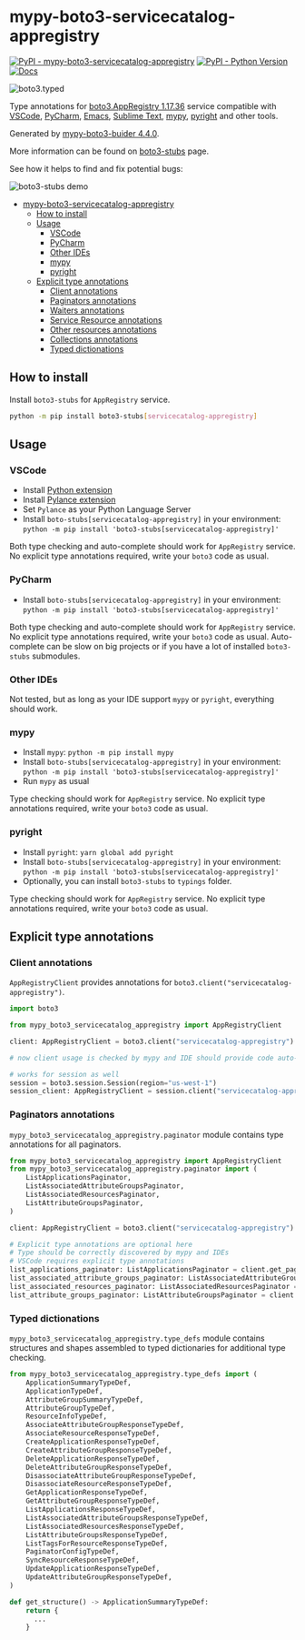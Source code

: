 # mypy-boto3-servicecatalog-appregistry

[![PyPI - mypy-boto3-servicecatalog-appregistry](https://img.shields.io/pypi/v/mypy-boto3-servicecatalog-appregistry.svg?color=blue)](https://pypi.org/project/mypy-boto3-servicecatalog-appregistry)
[![PyPI - Python Version](https://img.shields.io/pypi/pyversions/mypy-boto3-servicecatalog-appregistry.svg?color=blue)](https://pypi.org/project/mypy-boto3-servicecatalog-appregistry)
[![Docs](https://img.shields.io/readthedocs/mypy-boto3-builder.svg?color=blue)](https://mypy-boto3-builder.readthedocs.io/)

![boto3.typed](https://github.com/vemel/mypy_boto3_builder/raw/master/logo.png)

Type annotations for
[boto3.AppRegistry 1.17.36](https://boto3.amazonaws.com/v1/documentation/api/1.17.36/reference/services/servicecatalog-appregistry.html#AppRegistry) service
compatible with
[VSCode](https://code.visualstudio.com/),
[PyCharm](https://www.jetbrains.com/pycharm/),
[Emacs](https://www.gnu.org/software/emacs/),
[Sublime Text](https://www.sublimetext.com/),
[mypy](https://github.com/python/mypy),
[pyright](https://github.com/microsoft/pyright)
and other tools.

Generated by [mypy-boto3-buider 4.4.0](https://github.com/vemel/mypy_boto3_builder).

More information can be found on [boto3-stubs](https://pypi.org/project/boto3-stubs/) page.

See how it helps to find and fix potential bugs:

![boto3-stubs demo](https://github.com/vemel/mypy_boto3_builder/raw/master/demo.gif)

- [mypy-boto3-servicecatalog-appregistry](#mypy-boto3-servicecatalog-appregistry)
  - [How to install](#how-to-install)
  - [Usage](#usage)
    - [VSCode](#vscode)
    - [PyCharm](#pycharm)
    - [Other IDEs](#other-ides)
    - [mypy](#mypy)
    - [pyright](#pyright)
  - [Explicit type annotations](#explicit-type-annotations)
    - [Client annotations](#client-annotations)
    - [Paginators annotations](#paginators-annotations)
    - [Waiters annotations](#waiters-annotations)
    - [Service Resource annotations](#service-resource-annotations)
    - [Other resources annotations](#other-resources-annotations)
    - [Collections annotations](#collections-annotations)
    - [Typed dictionations](#typed-dictionations)

## How to install

Install `boto3-stubs` for `AppRegistry` service.

```bash
python -m pip install boto3-stubs[servicecatalog-appregistry]
```

## Usage

### VSCode

- Install [Python extension](https://marketplace.visualstudio.com/items?itemName=ms-python.python)
- Install [Pylance extension](https://marketplace.visualstudio.com/items?itemName=ms-python.vscode-pylance)
- Set `Pylance` as your Python Language Server
- Install `boto-stubs[servicecatalog-appregistry]` in your environment: `python -m pip install 'boto3-stubs[servicecatalog-appregistry]'`

Both type checking and auto-complete should work for `AppRegistry` service.
No explicit type annotations required, write your `boto3` code as usual.

### PyCharm

- Install `boto-stubs[servicecatalog-appregistry]` in your environment: `python -m pip install 'boto3-stubs[servicecatalog-appregistry]'`

Both type checking and auto-complete should work for `AppRegistry` service.
No explicit type annotations required, write your `boto3` code as usual.
Auto-complete can be slow on big projects or if you have a lot of installed `boto3-stubs` submodules.

### Other IDEs

Not tested, but as long as your IDE support `mypy` or `pyright`, everything should work.

### mypy

- Install `mypy`: `python -m pip install mypy`
- Install `boto-stubs[servicecatalog-appregistry]` in your environment: `python -m pip install 'boto3-stubs[servicecatalog-appregistry]'`
- Run `mypy` as usual

Type checking should work for `AppRegistry` service.
No explicit type annotations required, write your `boto3` code as usual.

### pyright

- Install `pyright`: `yarn global add pyright`
- Install `boto-stubs[servicecatalog-appregistry]` in your environment: `python -m pip install 'boto3-stubs[servicecatalog-appregistry]'`
- Optionally, you can install `boto3-stubs` to `typings` folder.

Type checking should work for `AppRegistry` service.
No explicit type annotations required, write your `boto3` code as usual.

## Explicit type annotations

### Client annotations

`AppRegistryClient` provides annotations for `boto3.client("servicecatalog-appregistry")`.

```python
import boto3

from mypy_boto3_servicecatalog_appregistry import AppRegistryClient

client: AppRegistryClient = boto3.client("servicecatalog-appregistry")

# now client usage is checked by mypy and IDE should provide code auto-complete

# works for session as well
session = boto3.session.Session(region="us-west-1")
session_client: AppRegistryClient = session.client("servicecatalog-appregistry")
```

### Paginators annotations

`mypy_boto3_servicecatalog_appregistry.paginator` module contains type annotations for all paginators.

```python
from mypy_boto3_servicecatalog_appregistry import AppRegistryClient
from mypy_boto3_servicecatalog_appregistry.paginator import (
    ListApplicationsPaginator,
    ListAssociatedAttributeGroupsPaginator,
    ListAssociatedResourcesPaginator,
    ListAttributeGroupsPaginator,
)

client: AppRegistryClient = boto3.client("servicecatalog-appregistry")

# Explicit type annotations are optional here
# Type should be correctly discovered by mypy and IDEs
# VSCode requires explicit type annotations
list_applications_paginator: ListApplicationsPaginator = client.get_paginator("list_applications")
list_associated_attribute_groups_paginator: ListAssociatedAttributeGroupsPaginator = client.get_paginator("list_associated_attribute_groups")
list_associated_resources_paginator: ListAssociatedResourcesPaginator = client.get_paginator("list_associated_resources")
list_attribute_groups_paginator: ListAttributeGroupsPaginator = client.get_paginator("list_attribute_groups")
```







### Typed dictionations

`mypy_boto3_servicecatalog_appregistry.type_defs` module contains structures and shapes assembled
to typed dictionaries for additional type checking.

```python
from mypy_boto3_servicecatalog_appregistry.type_defs import (
    ApplicationSummaryTypeDef,
    ApplicationTypeDef,
    AttributeGroupSummaryTypeDef,
    AttributeGroupTypeDef,
    ResourceInfoTypeDef,
    AssociateAttributeGroupResponseTypeDef,
    AssociateResourceResponseTypeDef,
    CreateApplicationResponseTypeDef,
    CreateAttributeGroupResponseTypeDef,
    DeleteApplicationResponseTypeDef,
    DeleteAttributeGroupResponseTypeDef,
    DisassociateAttributeGroupResponseTypeDef,
    DisassociateResourceResponseTypeDef,
    GetApplicationResponseTypeDef,
    GetAttributeGroupResponseTypeDef,
    ListApplicationsResponseTypeDef,
    ListAssociatedAttributeGroupsResponseTypeDef,
    ListAssociatedResourcesResponseTypeDef,
    ListAttributeGroupsResponseTypeDef,
    ListTagsForResourceResponseTypeDef,
    PaginatorConfigTypeDef,
    SyncResourceResponseTypeDef,
    UpdateApplicationResponseTypeDef,
    UpdateAttributeGroupResponseTypeDef,
)

def get_structure() -> ApplicationSummaryTypeDef:
    return {
      ...
    }
```
